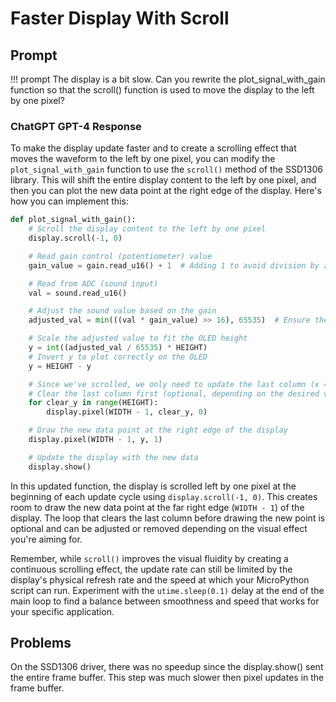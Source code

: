 # Faster Display With Scroll

## Prompt

!!! prompt
    The display is a bit slow. Can you rewrite the plot\_signal\_with\_gain function so that the scroll() function is used to move the display to the left by one pixel?


### ChatGPT GPT-4 Response

To make the display update faster and to create a scrolling effect that moves the waveform to the left by one pixel, you can modify the `plot_signal_with_gain` function to use the `scroll()` method of the SSD1306 library. This will shift the entire display content to the left by one pixel, and then you can plot the new data point at the right edge of the display. Here's how you can implement this:

```python
def plot_signal_with_gain():
    # Scroll the display content to the left by one pixel
    display.scroll(-1, 0)

    # Read gain control (potentiometer) value
    gain_value = gain.read_u16() + 1  # Adding 1 to avoid division by zero

    # Read from ADC (sound input)
    val = sound.read_u16()

    # Adjust the sound value based on the gain
    adjusted_val = min(((val * gain_value) >> 16), 65535)  # Ensure the adjusted value does not exceed ADC's max value

    # Scale the adjusted value to fit the OLED height
    y = int((adjusted_val / 65535) * HEIGHT)
    # Invert y to plot correctly on the OLED
    y = HEIGHT - y

    # Since we've scrolled, we only need to update the last column (x = WIDTH - 1)
    # Clear the last column first (optional, depending on the desired visual effect)
    for clear_y in range(HEIGHT):
        display.pixel(WIDTH - 1, clear_y, 0)

    # Draw the new data point at the right edge of the display
    display.pixel(WIDTH - 1, y, 1)

    # Update the display with the new data
    display.show()
```

In this updated function, the display is scrolled left by one pixel at the beginning of each update cycle using `display.scroll(-1, 0)`. This creates room to draw the new data point at the far right edge (`WIDTH - 1`) of the display. The loop that clears the last column before drawing the new point is optional and can be adjusted or removed depending on the visual effect you're aiming for.

Remember, while `scroll()` improves the visual fluidity by creating a continuous scrolling effect, the update rate can still be limited by the display's physical refresh rate and the speed at which your MicroPython script can run. Experiment with the `utime.sleep(0.1)` delay at the end of the main loop to find a balance between smoothness and speed that works for your specific application.

## Problems

On the SSD1306 driver, there was no speedup since the display.show() sent the entire frame buffer.
This step was much slower then pixel updates in the frame buffer.